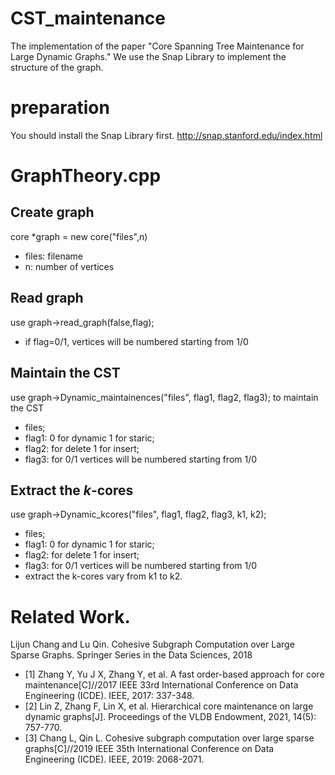# CST_maintenance
The implementation of the paper "Core Spanning Tree Maintenance for Large Dynamic Graphs." We use the Snap Library to implement the structure of the graph.

# preparation
You should install the Snap Library first. http://snap.stanford.edu/index.html 

# GraphTheory.cpp
## Create graph
core *graph = new core("files",n)

+ files: filename
+ n: number of vertices

## Read graph
use graph->read_graph(false,flag); 

+ if flag=0/1, vertices will be numbered starting from 1/0

## Maintain the CST
use graph->Dynamic_maintainences("files", flag1, flag2, flag3); to maintain the CST 

+ files;
+ flag1: 0 for dynamic 1 for staric;
+ flag2: for delete 1 for insert;
+ flag3: for 0/1 vertices will be numbered starting from 1/0

## Extract the $k$-cores
use graph->Dynamic_kcores("files", flag1, flag2, flag3, k1, k2);

+ files;
+ flag1: 0 for dynamic 1 for staric;
+ flag2: for delete 1 for insert;
+ flag3: for 0/1 vertices will be numbered starting from 1/0
+ extract the k-cores vary from k1 to k2.


# Related Work.

Lijun Chang and Lu Qin.
Cohesive Subgraph Computation over Large Sparse Graphs.
Springer Series in the Data Sciences, 2018

+ [1] Zhang Y, Yu J X, Zhang Y, et al. A fast order-based approach for core maintenance[C]//2017 IEEE 33rd International Conference on Data Engineering (ICDE). IEEE, 2017: 337-348.
+ [2] Lin Z, Zhang F, Lin X, et al. Hierarchical core maintenance on large dynamic graphs[J]. Proceedings of the VLDB Endowment, 2021, 14(5): 757-770.
+ [3] Chang L, Qin L. Cohesive subgraph computation over large sparse graphs[C]//2019 IEEE 35th International Conference on Data Engineering (ICDE). IEEE, 2019: 2068-2071.
